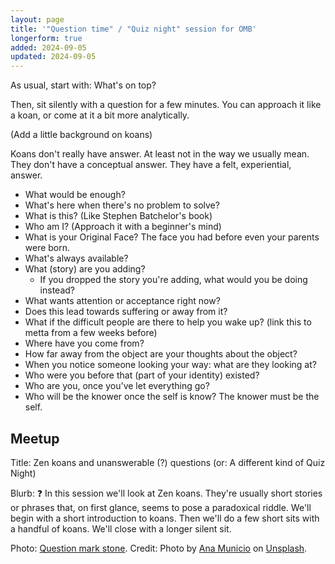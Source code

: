 ```yaml
---
layout: page
title: '"Question time" / "Quiz night" session for OMB'
longerform: true
added: 2024-09-05
updated: 2024-09-05
---
```


As usual, start with: What's on top? 

Then, sit silently with a question for a few minutes. You can approach it like a koan, or come at it a bit more analytically.

(Add a little background on koans)

Koans don't really have answer. At least not in the way we usually mean. They don't have a conceptual answer. They have a felt, experiential, answer.

- What would be enough?
- What's here when there's no problem to solve?
- What is this? (Like Stephen Batchelor's book)
- Who am I? (Approach it with a beginner's mind)
- What is your Original Face? The face you had before even your parents were born.
- What's always available?
- What (story) are you adding?
    - If you dropped the story you're adding, what would you be doing instead?
- What wants attention or acceptance right now?
- Does this lead towards suffering or away from it?
- What if the difficult people are there to help you wake up? (link this to metta from a few weeks before)
- Where have you come from?
- How far away from the object are your thoughts about the object?
- When you notice someone looking your way: what are they looking at?
- Who were you before that (part of your identity) existed?
- Who are you, once you've let everything go?
- Who will be the knower once the self is know? The knower must be the self.

## Meetup

Title: Zen koans and unanswerable (?) questions (or: A different kind of Quiz Night)

Blurb: ❓ In this session we'll look at Zen koans. They're usually short stories or phrases that, on first glance, seems to pose a paradoxical riddle. We'll begin with a short introduction to koans. Then we'll do a few short sits with a handful of koans. We'll close with a longer silent sit.

Photo: [Question mark stone](https://images.unsplash.com/photo-1616593437252-0631aeb95590?q=80&w=2670&auto=format&fit=crop&ixlib=rb-4.0.3&ixid=M3wxMjA3fDB8MHxwaG90by1wYWdlfHx8fGVufDB8fHx8fA%3D%3D). Credit: Photo by <a href="https://unsplash.com/@lamunix?utm_content=creditCopyText&utm_medium=referral&utm_source=unsplash">Ana Municio</a> on <a href="https://unsplash.com/photos/gray-and-brown-stones-on-gray-ground-PbzntH58GLQ?utm_content=creditCopyText&utm_medium=referral&utm_source=unsplash">Unsplash</a>.
